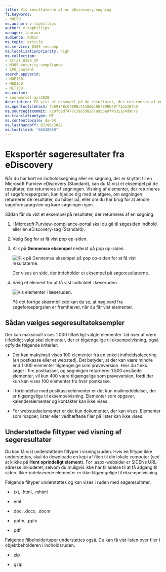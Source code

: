 ```yaml
---
title: Vis resultaterne af en eDiscovery-søgning
f1.keywords:
- NOCSH
ms.author: v-tophillips
author: v-tophillips
manager: laurawi
audience: Admin
ms.topic: article
ms.service: O365-seccomp
ms.localizationpriority: high
ms.collection:
- Strat_O365_IP
- M365-security-compliance
- SPO_Content
search.appverid:
- MOE150
- MED150
- MET150
ms.custom:
- seo-marvel-apr2020
description: Få vist et eksempel på de resultater, der returneres af en indholdssøgning eller en eDiscovery-søgning (Standard) i Microsoft Purview-compliance-portal.
ms.openlocfilehash: f369148c6f898c4150d0c86f898640f71ab367a0
ms.sourcegitcommit: c29fc9d7477c3985d02d7a956a9f4b311c4d9c76
ms.translationtype: MT
ms.contentlocale: da-DK
ms.lasthandoff: 07/06/2022
ms.locfileid: "66628589"
---
```

# <a name="preview-ediscovery-search-results"></a>Eksportér søgeresultater fra eDiscovery

Når du har kørt en indholdssøgning eller en søgning, der er knyttet til en Microsoft Purview eDiscovery (Standard), kan du få vist et eksempel på de resultater, der returneres af søgningen. Visning af elementer, der returneres af søgeforespørgslen, kan hjælpe dig med at afgøre, om søgningen returnerer de resultater, du håber på, eller om du har brug for at ændre søgeforespørgslen og køre søgningen igen.

Sådan får du vist et eksempel på resultater, der returneres af en søgning:

1. I Microsoft Purview-compliance-portal skal du gå til søgesiden indhold eller en eDiscovery-sag (Standard).

2. Vælg Søg for at få vist pop op-siden.

3. Klik på **Gennemse eksempel** nederst på pop op-siden.

   ![Klik på Gennemse eksempel på pop op-siden for at få vist resultaterne.](../media/PreviewSearchResults1.png)

   Der vises en side, der indeholder et eksempel på søgeresultaterne.

4. Vælg et element for at få vist indholdet i læseruden.

   ![Vis elementer i læseruden.](../media/PreviewSearchResults2.png)

   På det forrige skærmbillede kan du se, at nøgleord fra søgeforespørgslen er fremhævet, når du får vist elementer.

## <a name="how-the-search-result-samples-are-selected"></a>Sådan vælges søgeresultateksempler

Der kan maksimalt vises 1.000 tilfældigt valgte elementer. Ud over at være tilfældigt valgt skal elementer, der er tilgængelige til eksempelvisning, også opfylde følgende kriterier:

- Der kan maksimalt vises 100 elementer fra en enkelt indholdsplacering (en postkasse eller et websted). Det betyder, at der kan være mindre end 1.000 elementer tilgængelige som prøveversion. Hvis du f.eks. søger i fire postkasser, og søgningen returnerer 1.500 anslåede elementer, vil kun 400 være tilgængelige som prøveversion, fordi der kun kan vises 100 elementer fra hver postkasse.

- I forbindelse med postkasseelementer er det kun mailmeddelelser, der er tilgængelige til eksempelvisning. Elementer som opgaver, kalenderelementer og kontakter kan ikke vises.

- For webstedselementer er det kun dokumenter, der kan vises. Elementer som mapper, lister eller vedhæftede filer på lister kan ikke vises.

## <a name="file-types-supported-when-previewing-search-results"></a>Understøttede filtyper ved visning af søgeresultater

Du kan få vist understøttede filtyper i visningsruden. Hvis en filtype ikke understøttes, skal du downloade en kopi af filen til din lokale computer (ved at klikke på **Hent oprindeligt element**). For .aspx-websider er SIDENs URL-adresse inkluderet, selvom du muligvis ikke har tilladelse til at få adgang til siden. Ikke-indekserede elementer er ikke tilgængelige til eksempelvisning.

Følgende filtyper understøttes og kan vises i ruden med søgeresultater.
  
- .txt, .html, .mhtml

- .eml

- .doc, .docx, .docm

- .pptm, .pptx

- .pdf

Følgende filbeholdertyper understøttes også. Du kan få vist listen over filer i objektbeholderen i indholdsruden.
  
- .zip

- .gzip